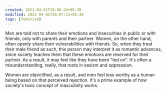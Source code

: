 ```yaml
---
created: 2021-04-01T18:06:24+05:30
modified: 2021-04-01T18:07:11+05:30
tags: [feminism]
---
```


 Men are told not to share their emotions and insecurities in public or with friends, only with parents and their partner. Women, on the other hand, often openly share their vulnerabilities with friends. So, when they treat their male friend as such, this person may interpret it as romantic advances, since society teaches them that these emotions are reserved for their partner. As a result, it may feel like they have been "led on". It's often a misunderstanding, really, that roots in sexism and oppression.

Women are objectified, as a result, and men feel less worthy as a human being based on that perceived rejection. It's a prime example of how society's toxic concept of masculinity works. 
